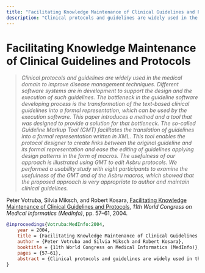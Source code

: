 ```yaml
---
title: "Facilitating Knowledge Maintenance of Clinical Guidelines and Protocols"
description: "Clinical protocols and guidelines are widely used in the medical domain to improve disease management techniques. Different software systems are in development to support the design and the execution of such guidelines. The bottleneck in the guideline software developing process is the transformation of the text-based clinical guidelines into a formal representation, which can be used by the execution software. This paper introduces a method and a tool that was designed to provide a solution for that bottleneck. The so-called Guideline Markup Tool (GMT) facilitates the translation of guidelines into a formal representation written in XML. This tool enables the protocol designer to create links between the original guideline and its formal representation and ease the editing of guidelines applying design patterns in the form of macros. The usefulness of our approach is illustrated using GMT to edit Asbru protocols. We performed a usability study with eight participants to examine the usefulness of the GMT and of the Asbru macros, which showed that the proposed approach is very appropriate to author and maintain clinical guidelines."
---
```


# Facilitating Knowledge Maintenance of Clinical Guidelines and Protocols

> _Clinical protocols and guidelines are widely used in the medical domain to improve disease management techniques. Different software systems are in development to support the design and the execution of such guidelines. The bottleneck in the guideline software developing process is the transformation of the text-based clinical guidelines into a formal representation, which can be used by the execution software. This paper introduces a method and a tool that was designed to provide a solution for that bottleneck. The so-called Guideline Markup Tool (GMT) facilitates the translation of guidelines into a formal representation written in XML. This tool enables the protocol designer to create links between the original guideline and its formal representation and ease the editing of guidelines applying design patterns in the form of macros. The usefulness of our approach is illustrated using GMT to edit Asbru protocols. We performed a usability study with eight participants to examine the usefulness of the GMT and of the Asbru macros, which showed that the proposed approach is very appropriate to author and maintain clinical guidelines._

Peter Votruba, Silvia Miksch, and Robert Kosara, <a href="https://media.eagereyes.org/papers/2004/Votruba-MedInfo-2004.pdf" target="_blank">Facilitating Knowledge Maintenance of Clinical Guidelines and Protocols</a>, _11th World Congress on Medical Informatics (MedInfo)_, pp. 57–61, 2004.


```bibtex
@inproceedings{Votruba:MedInfo:2004,
	year = 2004,
	title = {Facilitating Knowledge Maintenance of Clinical Guidelines and Protocols},
	author = {Peter Votruba and Silvia Miksch and Robert Kosara},
	booktitle = {11th World Congress on Medical Informatics (MedInfo)},
	pages = {57–61},
	abstract = {Clinical protocols and guidelines are widely used in the medical domain to improve disease management techniques. Different software systems are in development to support the design and the execution of such guidelines. The bottleneck in the guideline software developing process is the transformation of the text-based clinical guidelines into a formal representation, which can be used by the execution software. This paper introduces a method and a tool that was designed to provide a solution for that bottleneck. The so-called Guideline Markup Tool (GMT) facilitates the translation of guidelines into a formal representation written in XML. This tool enables the protocol designer to create links between the original guideline and its formal representation and ease the editing of guidelines applying design patterns in the form of macros. The usefulness of our approach is illustrated using GMT to edit Asbru protocols. We performed a usability study with eight participants to examine the usefulness of the GMT and of the Asbru macros, which showed that the proposed approach is very appropriate to author and maintain clinical guidelines.},
}
```

